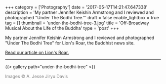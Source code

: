 +++
category = ['Photography']
date = '2017-05-17T14:21:47.647338'
description = 'My partner Jennifer Keishin Armstrong and I reviewed and photographed "Under The Bodhi Tree."'
draft = false
enable_lightbox = true
tag = []
thumbnail = 'under-the-bodhi-tree-3.jpg'
title = 'Off-Broadway Musical About the Life of the Buddha'
type = 'post'
+++

My partner Jennifer Keishin Armstrong and I reviewed and photographed "Under The Bodhi Tree" for Lion's Roar, the Buddhist news site.

[Read our article on Lion's Roar.](https://www.lionsroar.com/musical-about-the-life-of-the-buddha-off-broadway-in-nyc/)

***

{{< gallery path="under-the-bodhi-tree" >}}

<span style="color: gray">Images &copy; A. Jesse Jiryu Davis</span>
